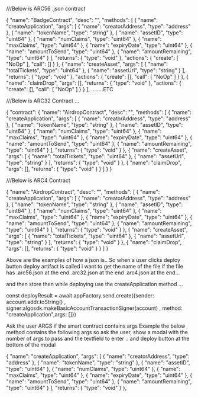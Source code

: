 ///Below is ARC56 .json contract


{
  "name": "BadgeContract",
  "desc": "",
  "methods": [
    {
      "name": "createApplication",
      "args": [
        {
          "name": "creatorAddress",
          "type": "address"
        },
        {
          "name": "tokenName",
          "type": "string"
        },
        {
          "name": "assetID",
          "type": "uint64"
        },
        {
          "name": "numClaims",
          "type": "uint64"
        },
        {
          "name": "maxClaims",
          "type": "uint64"
        },
        {
          "name": "expiryDate",
          "type": "uint64"
        },
        {
          "name": "amountToSend",
          "type": "uint64"
        },
        {
          "name": "amountRemaining",
          "type": "uint64"
        }
      ],
      "returns": {
        "type": "void"
      },
      "actions": {
        "create": [
          "NoOp"
        ],
        "call": []
      }
    },
    {
      "name": "createAsset",
      "args": [
        {
          "name": "totalTickets",
          "type": "uint64"
        },
        {
          "name": "assetUrl",
          "type": "string"
        }
      ],
      "returns": {
        "type": "void"
      },
      "actions": {
        "create": [],
        "call": [
          "NoOp"
        ]
      }
    },
    {
      "name": "claimDrop",
      "args": [],
      "returns": {
        "type": "void"
      },
      "actions": {
        "create": [],
        "call": [
          "NoOp"
        ]
      }
    }
  ], ........ETC



///Below is ARC32 Contract ...


  { "contract": {
    "name": "AirdropContract",
    "desc": "",
    "methods": [
      {
        "name": "createApplication",
        "args": [
          {
            "name": "creatorAddress",
            "type": "address"
          },
          {
            "name": "tokenName",
            "type": "string"
          },
          {
            "name": "assetID",
            "type": "uint64"
          },
          {
            "name": "numClaims",
            "type": "uint64"
          },
          {
            "name": "maxClaims",
            "type": "uint64"
          },
          {
            "name": "expiryDate",
            "type": "uint64"
          },
          {
            "name": "amountToSend",
            "type": "uint64"
          },
          {
            "name": "amountRemaining",
            "type": "uint64"
          }
        ],
        "returns": {
          "type": "void"
        }
      },
      {
        "name": "createAsset",
        "args": [
          {
            "name": "totalTickets",
            "type": "uint64"
          },
          {
            "name": "assetUrl",
            "type": "string"
          }
        ],
        "returns": {
          "type": "void"
        }
      },
      {
        "name": "claimDrop",
        "args": [],
        "returns": {
          "type": "void"
        }
      }
    ]
  }
}



///Below is ARC4 Contract


{
  "name": "AirdropContract",
  "desc": "",
  "methods": [
    {
      "name": "createApplication",
      "args": [
        {
          "name": "creatorAddress",
          "type": "address"
        },
        {
          "name": "tokenName",
          "type": "string"
        },
        {
          "name": "assetID",
          "type": "uint64"
        },
        {
          "name": "numClaims",
          "type": "uint64"
        },
        {
          "name": "maxClaims",
          "type": "uint64"
        },
        {
          "name": "expiryDate",
          "type": "uint64"
        },
        {
          "name": "amountToSend",
          "type": "uint64"
        },
        {
          "name": "amountRemaining",
          "type": "uint64"
        }
      ],
      "returns": {
        "type": "void"
      }
    },
    {
      "name": "createAsset",
      "args": [
        {
          "name": "totalTickets",
          "type": "uint64"
        },
        {
          "name": "assetUrl",
          "type": "string"
        }
      ],
      "returns": {
        "type": "void"
      }
    },
    {
      "name": "claimDrop",
      "args": [],
      "returns": {
        "type": "void"
      }
    }
  ]
}



Above are the examples of how a json is..
So when a user clicks deploy button deploy artifact is called i want to get the name of the file if the file has .arc56.json at the end .arc32.json at the end .arc4.json at the end...


and then store then while deploying use the createApplication method ...  

const deployResult = await appFactory.send.create({sender: account.addr.toString() , signer:algosdk.makeBasicAccountTransactionSigner(account) , method: "createApplication",args: []}) 

Ask the user ARGS if the smart contract contains args Example the below method contains the following args so ask the user, show a modal with the number of args to pass and the textfield to enter .. and deploy button at the bottom of the modal 

{
      "name": "createApplication",
      "args": [
        {
          "name": "creatorAddress",
          "type": "address"
        },
        {
          "name": "tokenName",
          "type": "string"
        },
        {
          "name": "assetID",
          "type": "uint64"
        },
        {
          "name": "numClaims",
          "type": "uint64"
        },
        {
          "name": "maxClaims",
          "type": "uint64"
        },
        {
          "name": "expiryDate",
          "type": "uint64"
        },
        {
          "name": "amountToSend",
          "type": "uint64"
        },
        {
          "name": "amountRemaining",
          "type": "uint64"
        }
      ],
      "returns": {
        "type": "void"
      }
    },

